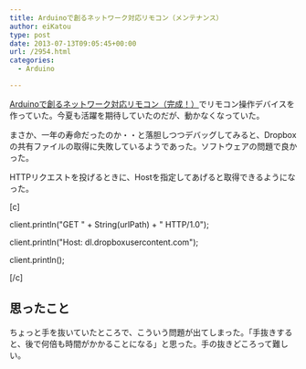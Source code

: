 ```yaml
---
title: Arduinoで創るネットワーク対応リモコン（メンテナンス）
author: eiKatou
type: post
date: 2013-07-13T09:05:45+00:00
url: /2954.html
categories:
  - Arduino

---
```

[Arduinoで創るネットワーク対応リモコン（完成！）][1]でリモコン操作デバイスを作っていた。今夏も活躍を期待していたのだが、動かなくなっていた。
  
まさか、一年の寿命だったのか・・と落胆しつつデバッグしてみると、Dropboxの共有ファイルの取得に失敗しているようであった。ソフトウェアの問題で良かった。

HTTPリクエストを投げるときに、Hostを指定してあげると取得できるようになった。

[c]
  
client.println("GET " + String(urlPath) + " HTTP/1.0");
  
client.println("Host: dl.dropboxusercontent.com");
  
client.println();
  
[/c] 

## 思ったこと

ちょっと手を抜いていたところで、こういう問題が出てしまった。「手抜きすると、後で何倍も時間がかかることになる」と思った。手の抜きどころって難しい。

 [1]: http://eikatou.net/blog/2012/08/arduino_remocon_kansei/
